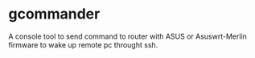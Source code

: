# gcommander
A console tool to send command to router with ASUS or Asuswrt-Merlin firmware to wake up remote pc throught ssh.
